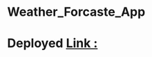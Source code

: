 # Weather_Forcaste_App
# Deployed [Link :](https://weather-c6staosnk-divyatiwars-projects.vercel.app/)
